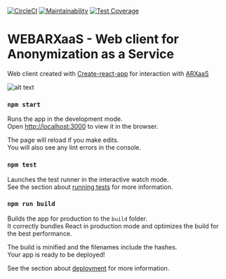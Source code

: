 [![CircleCI](https://circleci.com/gh/navikt/WebARXaaS.svg?style=svg)](https://circleci.com/gh/navikt/WebARXaaS)
[![Maintainability](https://api.codeclimate.com/v1/badges/ae28dd0a399322c9e9b6/maintainability)](https://codeclimate.com/github/navikt/WebARXaaS/maintainability)
[![Test Coverage](https://api.codeclimate.com/v1/badges/ae28dd0a399322c9e9b6/test_coverage)](https://codeclimate.com/github/navikt/WebARXaaS/test_coverage)

# WEBARXaaS - Web client for Anonymization as a Service

Web client created with [Create-react-app](https://github.com/facebook/create-react-app) for interaction with [ARXaaS](https://github.com/navikt/ARXaaS)

![alt text](https://user-images.githubusercontent.com/22790770/60018206-03ce8f00-968b-11e9-8b56-55b8d2bbeb5a.png "Example gui picture")

### `npm start`

Runs the app in the development mode.<br>
Open [http://localhost:3000](http://localhost:3000) to view it in the browser.

The page will reload if you make edits.<br>
You will also see any lint errors in the console.

### `npm test`

Launches the test runner in the interactive watch mode.<br>
See the section about [running tests](https://facebook.github.io/create-react-app/docs/running-tests) for more information.

### `npm run build`

Builds the app for production to the `build` folder.<br>
It correctly bundles React in production mode and optimizes the build for the best performance.

The build is minified and the filenames include the hashes.<br>
Your app is ready to be deployed!

See the section about [deployment](https://facebook.github.io/create-react-app/docs/deployment) for more information.
